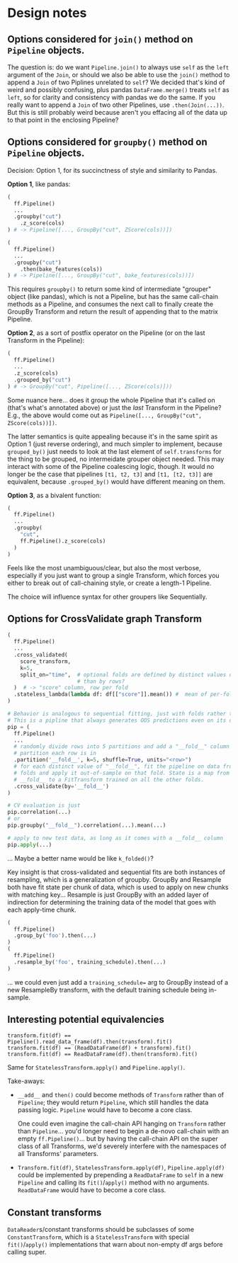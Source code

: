 # Design notes

## Options considered for `join()` method on `Pipeline` objects.

The question is: do we want `Pipeline.join()` to always use `self` as the `left`
argument of the `Join`, or should we also be able to use the `join()` method to append a
`Join` of two Piplines unrelated to `self`? We decided that's kind of weird and possibly
confusing, plus pandas `DataFrame.merge()` treats `self` as `left`, so for clarity and
consistency with pandas we do the same. If you really want to append a `Join` of two
other Pipelines, use `.then(Join(...))`. But this is still probably weird because aren't
you effacing all of the data up to that point in the enclosing Pipeline?

## Options considered for `groupby()` method on `Pipeline` objects.
Decision: Option 1, for its succinctness of style and similarity to Pandas.

**Option 1**, like pandas:
```python
(
  ff.Pipeline()
  ...
  .groupby("cut")
    .z_score(cols)
) # -> Pipeline([..., GroupBy("cut", ZScore(cols))])

(
  ff.Pipeline()
  ...
  .groupby("cut")
    .then(bake_features(cols))
) # -> Pipeline([..., GroupBy("cut", bake_features(cols))])
```
This requires `groupby()` to return some kind of intermediate "grouper" object (like
pandas), which is not a Pipeline, but has the same call-chain methods as a Pipeline, and
consumes the next call to finally create the GroupBy Transform and return the result of
appending that to the matrix Pipeline.

**Option 2**, as a sort of postfix operator on the Pipeline (or on the last Transform in the
Pipeline):
```python
(
  ff.Pipeline()
  ...
  .z_score(cols)
  .grouped_by("cut")
) # -> GroupBy("cut", Pipeline([..., ZScore(cols)]))
```
Some nuance here... does it group the whole Pipeline that it's called on (that's what's
annotated above) or just the *last* Transform in the Pipeline? E.g., the above would
come out as `Pipeline([..., GroupBy("cut", ZScore(cols))])`.

The latter semantics is quite appealing because it's in the same spirit as Option 1
(just reverse ordering), and much simpler to implement, because `grouped_by()` just
needs to look at the last element of `self.transforms` for the thing to be grouped, no
intermeidate grouper object needed. This may interact with some of the Pipeline
coalescing logic, though. It would no longer be the case that pipelines `[t1, t2, t3]`
and `[t1, [t2, t3]]` are equivalent, because `.grouped_by()` would have different
meaning on them.

**Option 3**, as a bivalent function:
```python
(
  ff.Pipeline()
  ...
  .groupby(
    "cut",
    ff.Pipeline().z_score(cols)
  )
)
```
Feels like the most unambiguous/clear, but also the most verbose, especially if you just
want to group a single Transform, which forces you either to break out of call-chaining
style, or create a length-1 Pipeline.

The choice will influence syntax for other groupers like Sequentially.

## Options for CrossValidate graph Transform

```python
(
  ff.Pipeline()
  ...
  .cross_validated(
    score_transform,
    k=5,
    split_on="time",  # optional folds are defined by distinct values of "time" rather
                      # than by rows?
  )  # -> "score" column, row per fold
  .stateless_lambda(lambda df: df[["score"]].mean()) #  mean of per-fold scores
)

# Behavior is analogous to sequential fitting, just with folds rather than periods.
# This is a pipline that always generates OOS predictions even on its own training set.
pip = (
  ff.Pipeline()
  ...
  # randomly divide rows into 5 partitions and add a "__fold__" column indicating which
  # partition each row is in
  .partition('__fold__', k=5, shuffle=True, units="<row>")
  # for each distinct value of "__fold__", fit the pipeline on data from all *other*
  # folds and apply it out-of-sample on that fold. State is a map from distinct value of
  # __fold__ to a FitTransform trained on all the other folds.
  .cross_validate(by='__fold__')
)

# CV evaluation is just
pip.correlation(...)
# or
pip.groupby("__fold__").correlation(...).mean(...)

# apply to new test data, as long as it comes with a __fold__ column
pip.apply(...)
```
... Maybe a better name would be like `k_folded()`?

Key insight is that cross-validated and sequential fits are both instances of
resampling, which is a generalization of groupby. GroupBy and Resample both have fit
state per chunk of data, which is used to apply on new chunks with matching key...
Resample is just GroupBy with an added layer of indirection for determining the training
data of the model that goes with each apply-time chunk.

```python
(
  ff.Pipeline()
  .group_by('foo').then(...)
)
(
  ff.Pipeline()
  .resample_by('foo', training_schedule).then(...)
)
```
... we could even just add a `training_schedule=` arg to GroupBy instead of a new
ResampleBy transform, with the default training schedule being in-sample.

## Interesting potential equivalencies

```
transform.fit(df) == Pipeline().read_data_frame(df).then(transform).fit()
transform.fit(df) == (ReadDataFrame(df) + transform).fit()
transform.fit(df) == ReadDataFrame(df).then(transform).fit()
```
Same for ``StatelessTransform.apply()`` and ``Pipeline.apply()``.

Take-aways:

* ``__add__`` and ``then()`` could become methods of ``Transform`` rather than
  of ``Pipeline``; they would return ``Pipeline``, which still handles the data
  passing logic. ``Pipeline`` would have to become a core class.

  One could even imagine the call-chain API hanging on ``Transform`` rather
  than ``Pipeline``... you'd longer need to begin a de-novo call-chain with an empty
  ``ff.Pipeline()``... but by having the call-chain API on the super class of
  all Transforms, we'd severely interfere with the namespaces of all Transforms'
  parameters.

* ``Transform.fit(df)``, ``StatelessTransform.apply(df)``,
  ``Pipeline.apply(df)`` could be implemented by prepending a ``ReadDataFrame`` to
  ``self`` in a new ``Pipeline`` and calling its ``fit()``/``apply()`` method
  with no arguments. ``ReadDataFrame`` would have to become a core class.

## Constant transforms

``DataReader``s/constant transforms should be subclasses of some
``ConstantTransform``, which is a ``StatelessTransform`` with special
``fit()``/``apply()`` implementations that warn about non-empty df args before
calling super.

